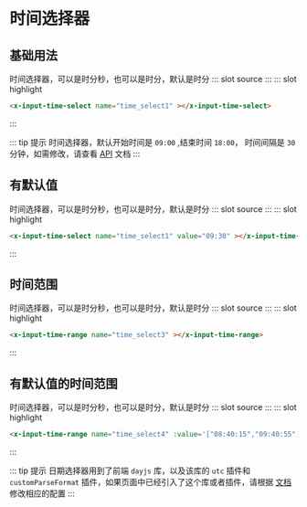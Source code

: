 # 时间选择器

## 基础用法

<demo-block>
时间选择器，可以是时分秒，也可以是时分，默认是时分
::: slot source
<el-time-select v-model="time_select1">
</el-time-select>
:::
::: slot highlight

``` html
<x-input-time-select name="time_select1" ></x-input-time-select>
```
:::
</demo-block>

::: tip 提示
时间选择器，默认开始时间是 `09:00` ,结束时间 `18:00`， 时间间隔是 `30` 分钟，如需修改，请查看 [API](/api.html#time-picker-时间选择器) 文档
:::

## 有默认值

<demo-block>
时间选择器，可以是时分秒，也可以是时分，默认是时分
::: slot source
<el-time-select v-model="time_select2">
</el-time-select>
:::
::: slot highlight

``` html
<x-input-time-select name="time_select1" value="09:30" ></x-input-time-select>
```
:::
</demo-block>

## 时间范围

<demo-block>
时间选择器，可以是时分秒，也可以是时分，默认是时分
::: slot source
<el-time-picker v-model="time_select3" is-range>
</el-time-picker>
:::
::: slot highlight

``` html
<x-input-time-range name="time_select3" ></x-input-time-range>
```
:::
</demo-block>

## 有默认值的时间范围

<demo-block>
时间选择器，可以是时分秒，也可以是时分，默认是时分
::: slot source
<el-time-picker v-model="time_select4" is-range>
</el-time-picker>
:::
::: slot highlight

``` html
<x-input-time-range name="time_select4" :value='["08:40:15","09:40:55"]'></x-input-time-range>
```
:::
</demo-block>

::: tip 提示
日期选择器用到了前端 `dayjs` 库，以及该库的 `utc` 插件和 `customParseFormat` 插件，如果页面中已经引入了这个库或者插件，请根据 [文档](/guide/getting-started.html#自定义配置) 修改相应的配置
:::

<script>
export default {
    data(){
        return {
            time_select1:'',
            time_select2:"09:30",
            time_select3:[new Date(), new Date()],
            time_select4:[new Date(2016, 9, 10, 8, 40, 15), new Date(2016, 9, 10, 9, 40, 55)],
            slider2:80,
        };
    }
};
</script>